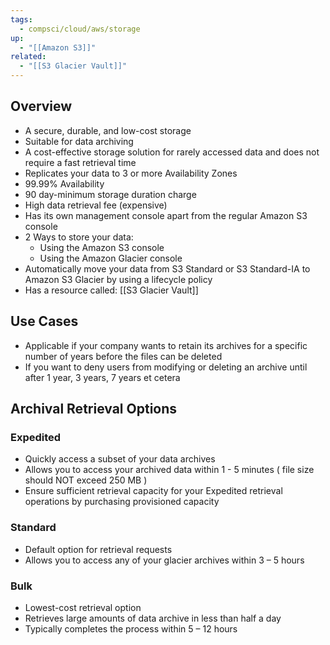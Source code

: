 ```yaml
---
tags:
  - compsci/cloud/aws/storage
up:
  - "[[Amazon S3]]"
related:
  - "[[S3 Glacier Vault]]"
---
```

## Overview

- A secure, durable, and low-cost storage
- Suitable for data archiving
- A cost-effective storage solution for rarely accessed data and does not require a fast retrieval time
- Replicates your data to 3 or more Availability Zones
- 99.99% Availability
- 90 day-minimum storage duration charge
- High data retrieval fee (expensive)
- Has its own management console apart from the regular Amazon S3 console
- 2 Ways to store your data:
	- Using the Amazon S3 console
	- Using the Amazon Glacier console
- Automatically move your data from S3 Standard or S3 Standard-IA to Amazon S3 Glacier by using a lifecycle policy
- Has a resource called: [[S3 Glacier Vault]]


## Use Cases

- Applicable if your company wants to retain its archives for a specific number of years before the files can be deleted
- If you want to deny users from modifying or deleting an archive until after 1 year, 3 years, 7 years et cetera


## Archival Retrieval Options
### Expedited
- Quickly access a subset of your data archives
- Allows you to access your archived data within 1 - 5 minutes ( file size should NOT exceed 250 MB )
- Ensure sufficient retrieval capacity for your Expedited retrieval operations by purchasing provisioned capacity

### Standard
- Default option for retrieval requests
- Allows you to access any of your glacier archives within 3 – 5 hours

### Bulk
- Lowest-cost retrieval option
- Retrieves large amounts of data archive in less than half a day
- Typically completes the process within 5 – 12 hours